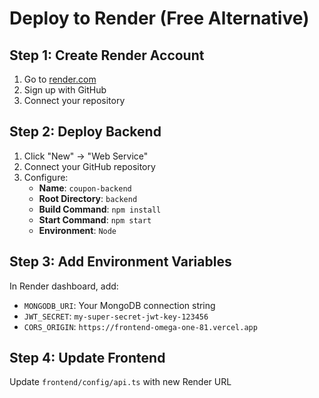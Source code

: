 # Deploy to Render (Free Alternative)

## Step 1: Create Render Account
1. Go to [render.com](https://render.com)
2. Sign up with GitHub
3. Connect your repository

## Step 2: Deploy Backend
1. Click "New" → "Web Service"
2. Connect your GitHub repository
3. Configure:
   - **Name**: `coupon-backend`
   - **Root Directory**: `backend`
   - **Build Command**: `npm install`
   - **Start Command**: `npm start`
   - **Environment**: `Node`

## Step 3: Add Environment Variables
In Render dashboard, add:
- `MONGODB_URI`: Your MongoDB connection string
- `JWT_SECRET`: `my-super-secret-jwt-key-123456`
- `CORS_ORIGIN`: `https://frontend-omega-one-81.vercel.app`

## Step 4: Update Frontend
Update `frontend/config/api.ts` with new Render URL
